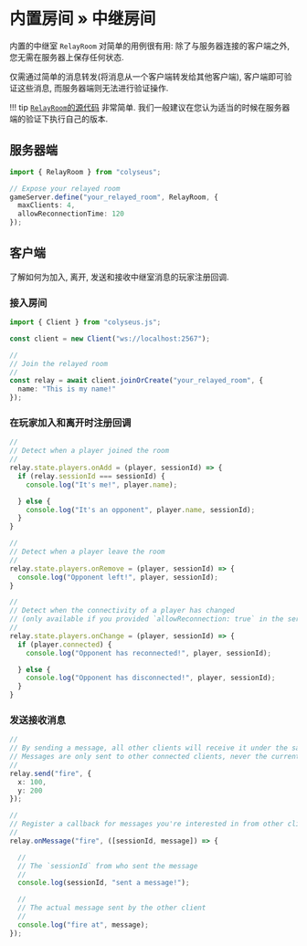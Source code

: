 # 内置房间 &raquo; 中继房间

内置的中继室 `RelayRoom` 对简单的用例很有用: 除了与服务器连接的客户端之外, 您无需在服务器上保存任何状态.

仅需通过简单的消息转发(将消息从一个客户端转发给其他客户端), 客户端即可验证这些消息, 而服务器端则无法进行验证操作.

!!! tip
    [`RelayRoom`的源代码](https://github.com/colyseus/colyseus/blob/master/src/rooms/RelayRoom.ts) 非常简单. 我们一般建议在您认为适当的时候在服务器端的验证下执行自己的版本.

## 服务器端

```typescript
import { RelayRoom } from "colyseus";

// Expose your relayed room
gameServer.define("your_relayed_room", RelayRoom, {
  maxClients: 4,
  allowReconnectionTime: 120
});
```

## 客户端

了解如何为加入, 离开, 发送和接收中继室消息的玩家注册回调.

### 接入房间

```typescript
import { Client } from "colyseus.js";

const client = new Client("ws://localhost:2567");

//
// Join the relayed room
//
const relay = await client.joinOrCreate("your_relayed_room", {
  name: "This is my name!"
});
```

### 在玩家加入和离开时注册回调


```typescript
//
// Detect when a player joined the room
//
relay.state.players.onAdd = (player, sessionId) => {
  if (relay.sessionId === sessionId) {
    console.log("It's me!", player.name);

  } else {
    console.log("It's an opponent", player.name, sessionId);
  }
}

//
// Detect when a player leave the room
//
relay.state.players.onRemove = (player, sessionId) => {
  console.log("Opponent left!", player, sessionId);
}

//
// Detect when the connectivity of a player has changed
// (only available if you provided `allowReconnection: true` in the server-side)
//
relay.state.players.onChange = (player, sessionId) => {
  if (player.connected) {
    console.log("Opponent has reconnected!", player, sessionId);

  } else {
    console.log("Opponent has disconnected!", player, sessionId);
  }
}
```

### 发送接收消息

```typescript
//
// By sending a message, all other clients will receive it under the same name
// Messages are only sent to other connected clients, never the current one.
//
relay.send("fire", {
  x: 100,
  y: 200
});

//
// Register a callback for messages you're interested in from other clients.
//
relay.onMessage("fire", ([sessionId, message]) => {

  //
  // The `sessionId` from who sent the message
  //
  console.log(sessionId, "sent a message!");

  //
  // The actual message sent by the other client
  //
  console.log("fire at", message);
});
```

